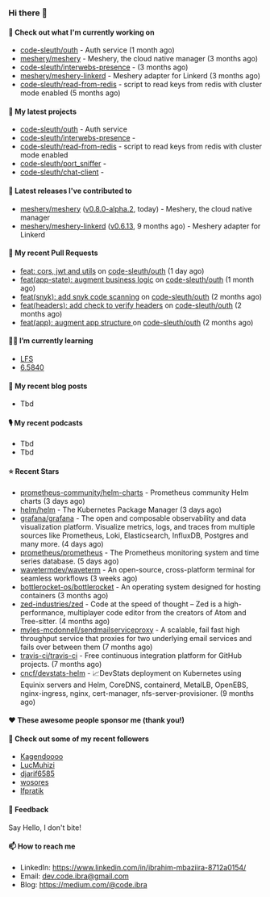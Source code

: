 

### Hi there 👋

#### 👷 Check out what I'm currently working on

- [code-sleuth/outh](https://github.com/code-sleuth/outh) - Auth service (1 month ago)
- [meshery/meshery](https://github.com/meshery/meshery) - Meshery, the cloud native manager (3 months ago)
- [code-sleuth/interwebs-presence](https://github.com/code-sleuth/interwebs-presence) -  (3 months ago)
- [meshery/meshery-linkerd](https://github.com/meshery/meshery-linkerd) - Meshery adapter for Linkerd (3 months ago)
- [code-sleuth/read-from-redis](https://github.com/code-sleuth/read-from-redis) - script to read keys from redis with cluster mode enabled (5 months ago)

#### 🌱 My latest projects

- [code-sleuth/outh](https://github.com/code-sleuth/outh) - Auth service
- [code-sleuth/interwebs-presence](https://github.com/code-sleuth/interwebs-presence) - 
- [code-sleuth/read-from-redis](https://github.com/code-sleuth/read-from-redis) - script to read keys from redis with cluster mode enabled
- [code-sleuth/port_sniffer](https://github.com/code-sleuth/port_sniffer) - 
- [code-sleuth/chat-client](https://github.com/code-sleuth/chat-client) - 

#### 🔭 Latest releases I've contributed to

- [meshery/meshery](https://github.com/meshery/meshery) ([v0.8.0-alpha.2](https://github.com/meshery/meshery/releases/tag/v0.8.0-alpha.2), today) - Meshery, the cloud native manager
- [meshery/meshery-linkerd](https://github.com/meshery/meshery-linkerd) ([v0.6.13](https://github.com/meshery/meshery-linkerd/releases/tag/v0.6.13), 9 months ago) - Meshery adapter for Linkerd

#### 🔨 My recent Pull Requests

- [feat: cors, jwt and utils](https://github.com/code-sleuth/outh/pull/14) on [code-sleuth/outh](https://github.com/code-sleuth/outh) (1 day ago)
- [feat(app-state): augment business logic](https://github.com/code-sleuth/outh/pull/13) on [code-sleuth/outh](https://github.com/code-sleuth/outh) (1 month ago)
- [feat(snyk): add snyk code scanning](https://github.com/code-sleuth/outh/pull/11) on [code-sleuth/outh](https://github.com/code-sleuth/outh) (2 months ago)
- [feat(headers): add check to verify headers](https://github.com/code-sleuth/outh/pull/10) on [code-sleuth/outh](https://github.com/code-sleuth/outh) (2 months ago)
- [feat(app): augment app structure ](https://github.com/code-sleuth/outh/pull/9) on [code-sleuth/outh](https://github.com/code-sleuth/outh) (2 months ago)

#### 🌱📖 I’m currently learning
- [LFS](https://www.linuxfromscratch.org/lfs/)
- [6.5840](http://nil.csail.mit.edu/6.5840/2024/)

#### 📜 My recent blog posts
- Tbd

#### 🎙️ My recent podcasts
- Tbd
- Tbd

#### ⭐ Recent Stars

- [prometheus-community/helm-charts](https://github.com/prometheus-community/helm-charts) - Prometheus community Helm charts (3 days ago)
- [helm/helm](https://github.com/helm/helm) - The Kubernetes Package Manager (3 days ago)
- [grafana/grafana](https://github.com/grafana/grafana) - The open and composable observability and data visualization platform. Visualize metrics, logs, and traces from multiple sources like Prometheus, Loki, Elasticsearch, InfluxDB, Postgres and many more.  (4 days ago)
- [prometheus/prometheus](https://github.com/prometheus/prometheus) - The Prometheus monitoring system and time series database. (5 days ago)
- [wavetermdev/waveterm](https://github.com/wavetermdev/waveterm) - An open-source, cross-platform terminal for seamless workflows (3 weeks ago)
- [bottlerocket-os/bottlerocket](https://github.com/bottlerocket-os/bottlerocket) - An operating system designed for hosting containers (3 months ago)
- [zed-industries/zed](https://github.com/zed-industries/zed) - Code at the speed of thought – Zed is a high-performance, multiplayer code editor from the creators of Atom and Tree-sitter. (4 months ago)
- [myles-mcdonnell/sendmailserviceproxy](https://github.com/myles-mcdonnell/sendmailserviceproxy) - A scalable, fail fast high throughput service that proxies for two underlying email services and fails over between them (7 months ago)
- [travis-ci/travis-ci](https://github.com/travis-ci/travis-ci) - Free continuous integration platform for GitHub projects. (7 months ago)
- [cncf/devstats-helm](https://github.com/cncf/devstats-helm) - 📈DevStats deployment on Kubernetes using Equinix servers and Helm, CoreDNS, containerd, MetalLB, OpenEBS, nginx-ingress, nginx, cert-manager, nfs-server-provisioner. (9 months ago)

#### ❤️ These awesome people sponsor me (thank you!)


#### 👯 Check out some of my recent followers

- [Kagendoooo](https://github.com/Kagendoooo)
- [LucMuhizi](https://github.com/LucMuhizi)
- [djarif6585](https://github.com/djarif6585)
- [wosores](https://github.com/wosores)
- [lfpratik](https://github.com/lfpratik)

#### 💬 Feedback

Say Hello, I don't bite!

#### 📫 How to reach me

- LinkedIn: https://www.linkedin.com/in/ibrahim-mbaziira-8712a0154/
- Email: dev.code.ibra@gmail.com
- Blog: https://medium.com/@code.ibra



